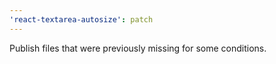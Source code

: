 ```yaml
---
'react-textarea-autosize': patch
---
```


Publish files that were previously missing for some conditions.
